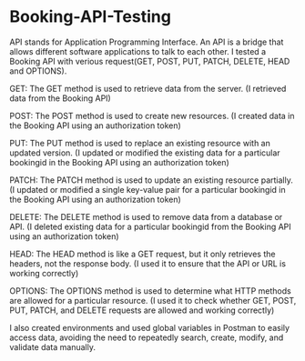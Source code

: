 # Booking-API-Testing

API stands for Application Programming Interface. An API is a bridge that allows different software applications to talk to each other. I tested a Booking API with verious request(GET, POST, PUT, PATCH, DELETE, HEAD and OPTIONS).

GET: The GET method is used to retrieve data from the server. (I retrieved data from the Booking API)

POST: The POST method is used to create new resources. (I created data in the Booking API using an authorization token)

PUT: The PUT method is used to replace an existing resource with an updated version. (I updated or modified the existing data for a particular bookingid in the Booking API using an authorization token)

PATCH: The PATCH method is used to update an existing resource partially. (I updated or modified a single key-value pair for a particular bookingid in the Booking API using an authorization token)

DELETE: The DELETE method is used to remove data from a database or API. (I deleted existing data for a particular bookingid from the Booking API using an authorization token)

HEAD: The HEAD method is like a GET request, but it only retrieves the headers, not the response body. (I used it to ensure that the API or URL is working correctly)

OPTIONS: The OPTIONS method is used to determine what HTTP methods are allowed for a particular resource. (I used it to check whether GET, POST, PUT, PATCH, and DELETE requests are allowed and working correctly)

I also created environments and used global variables in Postman to easily access data, avoiding the need to repeatedly search, create, modify, and validate data manually.
